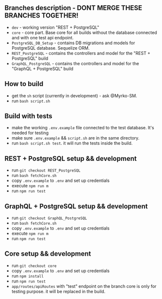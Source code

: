 ## Branches description - DONT MERGE THESE BRANCHES TOGETHER! 

 - `dev` - working version "REST + PostgreSQL"
 - `core` - core part. Base core for all builds without the database connected and with one test api endpoint.
 - `PostgreSQL_DB_Setup` - contains DB migrations and models for PostgreSQL database. Sequelize ORM.
 - `REST_PostgreSQL` - contains the controllers and model for the "REST + PostgreSQL" build
 - `GraphQL_PostgreSQL` - contains the controllers and model for the "GraphQL + PostgreSQL" build

## How to build

 - get the `sh` script (currently in development) - ask @Myrko-SM.
 - run `bash script.sh`
 
## Build with tests

 - make the working `.env.example` file connected to the test database. It's needed for testing
 - make sure `.env.example` && `script.sh` are in the same directory.
 - run `bash script.sh test`. it will run the tests inside the build.

## REST + PostgreSQL setup && development

 - run `git checkout REST_PostgreSQL`
 - run `bash fetchCore.sh`
 - copy `.env.example` to `.env` and set up credentials
 - execute `npm run m`
 - run `npm run test`
 
## GraphQL + PostgreSQL setup && development

 - run `git checkout GraphQL_PostgreSQL`
 - run `bash fetchCore.sh`
 - copy `.env.example` to `.env` and set up credentials
 - execute `npm run m`
 - run `npm run test`
 
## Core setup && development

 - run `git checkout core`
 - copy `.env.example` to `.env` and set up credentials
 - run `npm install`
 - run `npm run test`
 - `app/routes/apiRoutes` with "test" endpoint on the branch core is only for testing purpose. it will be replaced in the build.
